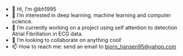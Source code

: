 - 👋 Hi, I’m @bh1995
- 👀 I’m interested in deep learning, machine learning and computer science.
- 🌱 I’m currently working on a project using self attention to detection Atrial Fibrillation in ECG data.
- 💞️ I’m looking to collaborate on anything cool!
- 📫 How to reach me: send an email to bjorn_hansen95@yahoo.com

<!---
bh1995/bh1995 is a ✨ special ✨ repository because its `README.md` (this file) appears on your GitHub profile.
You can click the Preview link to take a look at your changes.
--->
